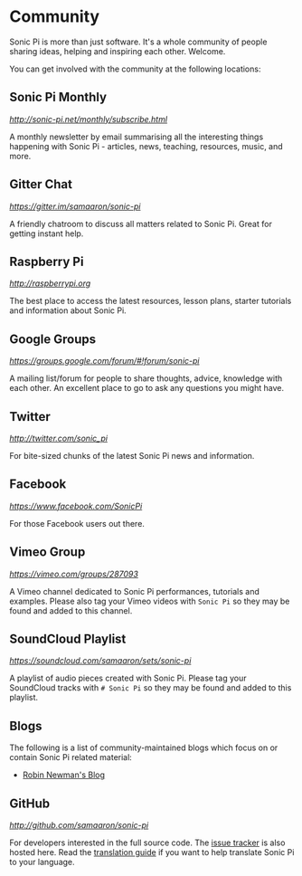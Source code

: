 # Community

Sonic Pi is more than just software. It's a whole community of people sharing ideas, helping  and inspiring each other. Welcome.

You can get involved with the community at the following locations:

## Sonic Pi Monthly
*<http://sonic-pi.net/monthly/subscribe.html>*

A monthly newsletter by email summarising all the interesting things
happening with Sonic Pi - articles, news, teaching, resources, music,
and more.

## Gitter Chat
*<https://gitter.im/samaaron/sonic-pi>*

A friendly chatroom to discuss all matters related to Sonic Pi. Great for getting instant help.

## Raspberry Pi
*<http://raspberrypi.org>*

The best place to access the latest resources, lesson plans, starter tutorials and information about Sonic Pi.

## Google Groups
*<https://groups.google.com/forum/#!forum/sonic-pi>*

A mailing list/forum for people to share thoughts, advice, knowledge with each other. An excellent place to go to ask any questions you might have.

## Twitter
*<http://twitter.com/sonic_pi>*

For bite-sized chunks of the latest Sonic Pi news and information.

## Facebook
*<https://www.facebook.com/SonicPi>*

For those Facebook users out there.

## Vimeo Group
*<https://vimeo.com/groups/287093>*

A Vimeo channel dedicated to Sonic Pi performances, tutorials and
examples. Please also tag your Vimeo videos with `Sonic Pi` so they may
be found and added to this channel.

## SoundCloud Playlist
*<https://soundcloud.com/samaaron/sets/sonic-pi>*

A playlist of audio pieces created with Sonic Pi. Please tag your
SoundCloud tracks with `# Sonic Pi` so they may be found and added to
this playlist.

## Blogs

The following is a list of community-maintained blogs which focus on or
contain Sonic Pi related material:

* [Robin Newman's Blog](https://rbnrpi.wordpress.com)

## GitHub
*<http://github.com/samaaron/sonic-pi>*

For developers interested in the full source code.
The [issue tracker](https://github.com/samaaron/sonic-pi/issues) is also hosted here.
Read the [translation guide](https://github.com/samaaron/sonic-pi/blob/master/TRANSLATION.md) if you want to help translate Sonic Pi to your language.
